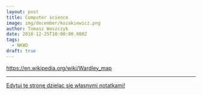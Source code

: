 ```yaml
---
layout: post
title: Computer science
image: img/december/kozakiewicz.png
author: Tomasz Waszczyk
date: 2018-12-25T10:00:00.000Z
tags:
  - NKWD
draft: true
---
```


https://en.wikipedia.org/wiki/Wardley_map

---

<a href="https://github.com/TomaszWaszczyk/historia.waszczyk.com/edit/master/src/content/computer-science.md" target="_blank">Edytuj tę stronę dzieląc się własnymi notatkami!</a>
